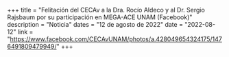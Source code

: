 +++
title = "Felitación del CECAv a la Dra. Rocío Aldeco y al Dr. Sergio Rajsbaum por su participación en MEGA-ACE UNAM (Facebook)"
description = "Noticia"
dates = "12 de agosto de 2022"
date = "2022-08-12"
link = "https://www.facebook.com/CECAvUNAM/photos/a.428049654324175/1476491809479949/"
+++

